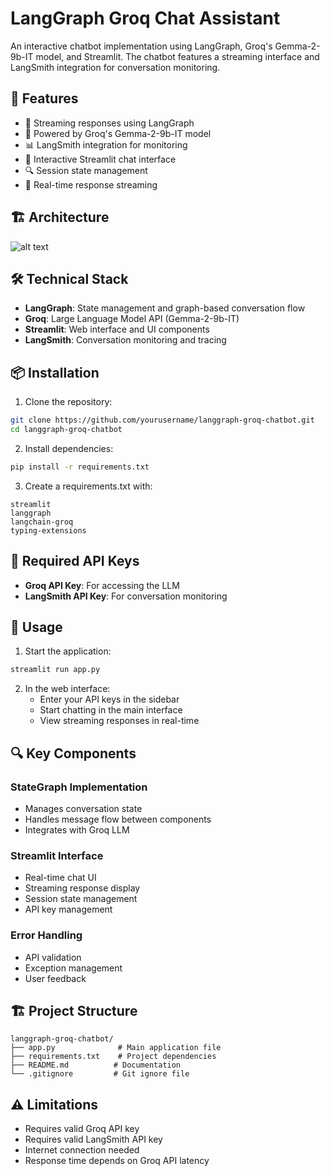 # LangGraph Groq Chat Assistant

An interactive chatbot implementation using LangGraph, Groq's Gemma-2-9b-IT model, and Streamlit. The chatbot features a streaming interface and LangSmith integration for conversation monitoring.

## 🌟 Features

- 🔄 Streaming responses using LangGraph
- 🤖 Powered by Groq's Gemma-2-9b-IT model
- 📊 LangSmith integration for monitoring
- 💬 Interactive Streamlit chat interface
- 🔍 Session state management
- 🚀 Real-time response streaming

## 🏗️ Architecture

![alt text](<Screenshot 2025-01-06 at 3.13.07 AM.png>)

## 🛠️ Technical Stack

- **LangGraph**: State management and graph-based conversation flow
- **Groq**: Large Language Model API (Gemma-2-9b-IT)
- **Streamlit**: Web interface and UI components
- **LangSmith**: Conversation monitoring and tracing

## 📦 Installation

1. Clone the repository:

```bash
git clone https://github.com/yourusername/langgraph-groq-chatbot.git
cd langgraph-groq-chatbot
```

2. Install dependencies:

```bash
pip install -r requirements.txt
```

3. Create a requirements.txt with:

```
streamlit
langgraph
langchain-groq
typing-extensions
```

## 🔑 Required API Keys

- **Groq API Key**: For accessing the LLM
- **LangSmith API Key**: For conversation monitoring

## 🚀 Usage

1. Start the application:

```bash
streamlit run app.py
```

2. In the web interface:
   - Enter your API keys in the sidebar
   - Start chatting in the main interface
   - View streaming responses in real-time

## 🔍 Key Components

### StateGraph Implementation

- Manages conversation state
- Handles message flow between components
- Integrates with Groq LLM

### Streamlit Interface

- Real-time chat UI
- Streaming response display
- Session state management
- API key management

### Error Handling

- API validation
- Exception management
- User feedback

## 🏗️ Project Structure

```
langgraph-groq-chatbot/
├── app.py              # Main application file
├── requirements.txt    # Project dependencies
├── README.md          # Documentation
└── .gitignore         # Git ignore file
```

## ⚠️ Limitations

- Requires valid Groq API key
- Requires valid LangSmith API key
- Internet connection needed
- Response time depends on Groq API latency
